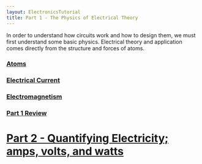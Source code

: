 ```yaml
---
layout: ElectronicsTutorial
title: Part 1 - The Physics of Electrical Theory
---
```


In order to understand how circuits work and how to design them, we must first understand some basic physics. Electrical theory and application comes directly from the structure and forces of atoms.

### [Atoms](Atoms)

### [Electrical Current](Electrical_Current)

### [Electromagnetism](Electromagnetism)

### [Part 1 Review](Review)



# [Part 2 - Quantifying Electricity; amps, volts, and watts](../Part2/)  

<br/>

<!-- 

# NOTES

 * Electrons orbit the Nucleus in incredibly complex patterns, but at any given time tend to be at a particular distance away from the nucleus. That distance is a predictable distance and is called a shell.
    * this is key to how work is done with electricity

-->




